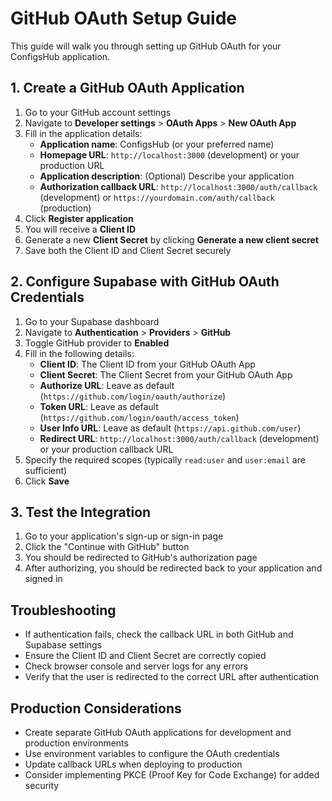 # GitHub OAuth Setup Guide

This guide will walk you through setting up GitHub OAuth for your ConfigsHub application.

## 1. Create a GitHub OAuth Application

1. Go to your GitHub account settings
2. Navigate to **Developer settings** > **OAuth Apps** > **New OAuth App**
3. Fill in the application details:
    - **Application name**: ConfigsHub (or your preferred name)
    - **Homepage URL**: `http://localhost:3000` (development) or your production URL
    - **Application description**: (Optional) Describe your application
    - **Authorization callback URL**: `http://localhost:3000/auth/callback` (development) or `https://yourdomain.com/auth/callback` (production)
4. Click **Register application**
5. You will receive a **Client ID**
6. Generate a new **Client Secret** by clicking **Generate a new client secret**
7. Save both the Client ID and Client Secret securely

## 2. Configure Supabase with GitHub OAuth Credentials

1. Go to your Supabase dashboard
2. Navigate to **Authentication** > **Providers** > **GitHub**
3. Toggle GitHub provider to **Enabled**
4. Fill in the following details:
    - **Client ID**: The Client ID from your GitHub OAuth App
    - **Client Secret**: The Client Secret from your GitHub OAuth App
    - **Authorize URL**: Leave as default (`https://github.com/login/oauth/authorize`)
    - **Token URL**: Leave as default (`https://github.com/login/oauth/access_token`)
    - **User Info URL**: Leave as default (`https://api.github.com/user`)
    - **Redirect URL**: `http://localhost:3000/auth/callback` (development) or your production callback URL
5. Specify the required scopes (typically `read:user` and `user:email` are sufficient)
6. Click **Save**

## 3. Test the Integration

1. Go to your application's sign-up or sign-in page
2. Click the "Continue with GitHub" button
3. You should be redirected to GitHub's authorization page
4. After authorizing, you should be redirected back to your application and signed in

## Troubleshooting

-   If authentication fails, check the callback URL in both GitHub and Supabase settings
-   Ensure the Client ID and Client Secret are correctly copied
-   Check browser console and server logs for any errors
-   Verify that the user is redirected to the correct URL after authentication

## Production Considerations

-   Create separate GitHub OAuth applications for development and production environments
-   Use environment variables to configure the OAuth credentials
-   Update callback URLs when deploying to production
-   Consider implementing PKCE (Proof Key for Code Exchange) for added security
